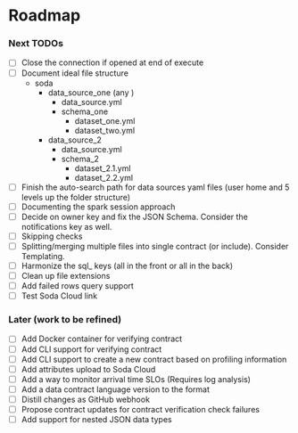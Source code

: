 # Roadmap

### Next TODOs
* [ ] Close the connection if opened at end of execute
* [ ] Document ideal file structure
  * soda 
    * data_source_one (any )
      * data_source.yml
      * schema_one
        * dataset_one.yml
        * dataset_two.yml
    * data_source_2
      * data_source.yml
      * schema_2
        * dataset_2.1.yml
        * dataset_2.2.yml
* [ ] Finish the auto-search path for data sources yaml files (user home and 5 levels up the folder structure)
* [ ] Documenting the spark session approach
* [ ] Decide on owner key and fix the JSON Schema.  Consider the notifications key as well.
* [ ] Skipping checks
* [ ] Splitting/merging multiple files into single contract (or include).  Consider Templating.
* [ ] Harmonize the sql_ keys (all in the front or all in the back)
* [ ] Clean up file extensions
* [ ] Add failed rows query support
* [ ] Test Soda Cloud link

### Later (work to be refined)
* [ ] Add Docker container for verifying contract
* [ ] Add CLI support for verifying contract
* [ ] Add CLI support to create a new contract based on profiling information
* [ ] Add attributes upload to Soda Cloud
* [ ] Add a way to monitor arrival time SLOs (Requires log analysis)
* [ ] Add a data contract language version to the format
* [ ] Distill changes as GitHub webhook
* [ ] Propose contract updates for contract verification check failures
* [ ] Add support for nested JSON data types
